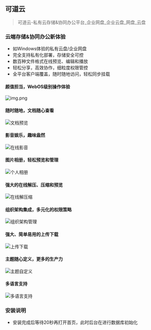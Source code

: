 ## 可道云
> 可道云-私有云存储&协同办公平台_企业网盘_企业云盘_网盘_云盘

### 云端存储&协同办公新体验
* 如Windows体验的私有云盘/企业网盘
* 完全支持私有化部署，存储安全可控
* 数百种文件格式在线预览、编辑和播放
* 轻松分享，高效协作，细粒度权限管控
* 全平台客户端覆盖，随时随地访问，轻松同步挂载

#### 颜值担当，WebOS级别操作体验
![img.png](https://kodcloud.com/static/images/kodbox/opt-1.png)

#### 随时随地，文档随心查看
![文档预览](https://kodcloud.com/static/images/kodbox/opt-2.png)

#### 影音娱乐，趣味盎然
![在线影音](https://kodcloud.com/static/images/kodbox/opt-3.png)

#### 图片相册，轻松预览和管理
![个人相册](https://kodcloud.com/static/images/kodbox/opt-4.png)

#### 强大的在线解压、压缩和预览
![在线解压缩](https://kodcloud.com/static/images/kodbox/opt-5.png)

#### 组织架构集成，多元化的权限策略
![组织架构管理](https://kodcloud.com/static/images/kodbox/opt-6.png)

#### 强大、简单易用的上传下载
![上传下载](https://kodcloud.com/static/images/kodbox/opt-7.png)

#### 主题随心定义，更多的生产力
![主题自定义](https://kodcloud.com/static/images/kodbox/opt-8.png)

#### 多语言支持
![多语言支持](https://kodcloud.com/static/images/kodbox/opt-9.png)

### 安装说明
* 安装完成后等待20秒再打开首页，此时后台在进行数据库初始化
